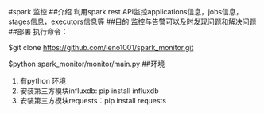 #spark 监控
##介绍
利用spark rest API监控applications信息，jobs信息，stages信息，executors信息等
##目的
监控与告警可以及时发现问题和解决问题
##部署
执行命令：

$git clone https://github.com/leno1001/spark_monitor.git

$python spark_monitor/monitor/main.py
##环境
1. 有python 环境
2. 安装第三方模块influxdb: pip install influxdb
3. 安装第三方模块requests：pip install requests
